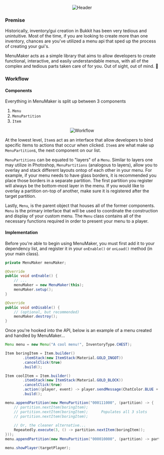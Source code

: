 <p align="center"><img src="https://i.imgur.com/sqCLkNK.png" alt="Header"/></p>

### Premise
Historically, inventory/gui creation in Bukkit has been very tedious and unintuitive. Most of the time, if you are looking to create more than one inventory, chances are you've utilized a menu api that sped up the process of creating your gui's.

MenuMaker acts as a simple library that aims to allow developers to create functional, interactive, and easily understandable menus, with all of the complex and tedious parts taken care of for you. Out of sight, out of mind. :see_no_evil:

### Workflow
#### Components
Everything in MenuMaker is split up between 3 components
1. `Menu`
2. `MenuPartition`
3. `Item`

<p align="center"><img src="https://i.imgur.com/tmM2rTu.png" alt="Workflow"/></p>

At the lowest level, `Item`s act as an interface that allow developers to bind specific items to actions that occur when clicked. `Item`s are what make up `MenuPartition`s, the next component on our list.

`MenuPartitions` can be equated to "layers" of a `Menu`. Similar to layers one may utilize in Photoshop, `MenuPartitions` (analogous to layers), allow you to overlay and stack different layouts ontop of each other in your menu. For example, if your menu needs to have glass borders, it is recommended you place those borders in a separate partition. The first partition you register will always be the bottom-most layer in the menu. If you would like to overlay a partition on-top of another, make sure it is registered after the target partition. 

Lastly, `Menu`, is the parent object that houses all of the former components. `Menu` is the primary interface that will be used to coordinate the construction and display of your custom menu. The `Menu` class contains all of the necessary functions required in order to present your menu to a player.

#### Implementation
Before you're able to begin using MenuMaker, you must first add it to your dependency list, and register it in your `onEnable()` or `onLoad()` method (in your main class).

```java
private MenuMaker menuMaker;

@Override
public void onEnable() {
    // ...
    menuMaker = new MenuMaker(this);
    menuMaker.setup();
}

@Override
public void onDisable() {
    // (optional, but recommended)
    menuMaker.destroy();
}
```

Once you're hooked into the API, below is an example of a menu created and handled by MenuMaker...

```java
Menu menu = new Menu("A cool menu!", InventoryType.CHEST);

Item boringItem = Item.builder()
        .itemStack(new ItemStack(Material.GOLD_INGOT))
        .cancelClick(true)
        .build();

Item coolItem = Item.builder()
        .itemStack(new ItemStack(Material.GOLD_BLOCK))
        .cancelClick(true)
        .action((player, event) -> player.sendMessage(ChatColor.BLUE + "You clicked the cool item!"))
        .build();

menu.appendPartition(new MenuPartition("000111000", (partition) -> {
    // partition.nextItem(boringItem);
    // partition.nextItem(boringItem);      Populates all 3 slots
    // partition.nextItem(boringItem);
    
    // Or, the cleaner alternative...
    Repeatedly.execute(3, () -> partition.nextItem(boringItem));
}));
menu.appendPartition(new MenuPartition("000010000", (partition) -> partition.nextItem(coolItem)));

menu.showPlayer(targetPlayer);
```
